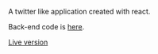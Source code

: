 <p> A twitter like application created with react.</p>
<p>Back-end code is <a href="https://github.com/ShiroWorks/chibi-screams-functions">here</a>.</p>
<p><a href="https://chibi-screams.firebaseapp.com/">Live version</a></p>
